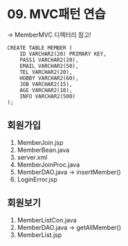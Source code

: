# 09. MVC패턴 연습
→ MemberMVC 디렉터리 참고!
```
CREATE TABLE MEMBER (
    ID VARCHAR2(20) PRIMARY KEY,
    PASS1 VARCHAR2(20),
    EMAIL VARCHAR2(50),
    TEL VARCHAR2(20),
    HOBBY VARCHAR2(60),
    JOB VARCHAR2(15),
    AGE VARCHAR2(10),
    INFO VARCHAR2(500)
);
```
## 회원가입
1. MemberJoin.jsp
2. MemberBean.java
3. server.xml
4. MemberJoinProc.java
5. MemberDAO.java → insertMember()
6. LoginError.jsp

## 회원보기
1. MemberListCon.java
2. MemberDAO.java → getAllMember()
3. MemberList.jsp
